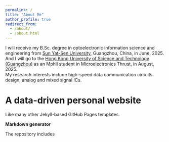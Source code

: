 ```yaml
---
permalink: /
title: "About Me"
author_profile: true
redirect_from: 
  - /about/
  - /about.html
---
```


I will receive my B.Sc. degree in optoelectronic information science and engineering from [Sun Yat-Sen University](https://www.sysu.edu.cn/sysuen/), Guangzhou, China, in June, 2025. And I will go to the [Hong Kong University of Science and Technology (Guangzhou)](https://www.hkust-gz.edu.cn/) as an Mphil student in Microelectronics Thrust, in August, 2025.
<br/>
My research interests include high-speed data communication circuits design, analog and mixed signal ICs.

A data-driven personal website
======
Like many other Jekyll-based GitHub Pages templates

**Markdown generator**

The repository includes 
